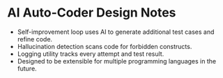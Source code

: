 # AI Auto-Coder Design Notes

- Self-improvement loop uses AI to generate additional test cases and refine code.
- Hallucination detection scans code for forbidden constructs.
- Logging utility tracks every attempt and test result.
- Designed to be extensible for multiple programming languages in the future.
